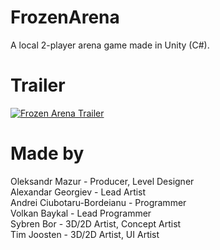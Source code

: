# FrozenArena #
A local 2-player arena game made in Unity (C#).

# Trailer #
[![Frozen Arena Trailer](https://img.youtube.com/vi/W2tr2apDG1A/0.jpg)](https://www.youtube.com/watch?v=W2tr2apDG1A&feature=youtu.be "Frozen Arena Trailer")

# Made by #
Oleksandr Mazur - Producer, Level Designer\
Alexandar Georgiev - Lead Artist\
Andrei Ciubotaru-Bordeianu - Programmer\
Volkan Baykal - Lead Programmer\
Sybren Bor - 3D/2D Artist, Concept Artist\
Tim Joosten - 3D/2D Artist, UI Artist
